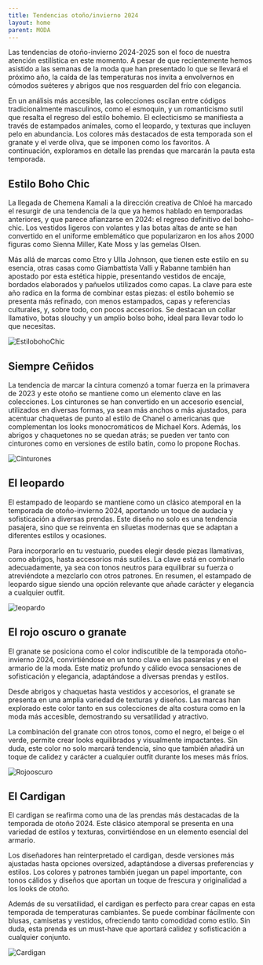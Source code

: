 ```yaml
---
title: Tendencias otoño/invierno 2024
layout: home
parent: MODA
---
```

Las tendencias de otoño-invierno 2024-2025 son el foco de nuestra atención estilística en este momento. A pesar de que recientemente hemos asistido a las semanas de la moda que han presentado lo que se llevará el próximo año, la caída de las temperaturas nos invita a envolvernos en cómodos suéteres y abrigos que nos resguarden del frío con elegancia.

En un análisis más accesible, las colecciones oscilan entre códigos tradicionalmente masculinos, como el esmoquin, y un romanticismo sutil que resalta el regreso del estilo bohemio. El eclecticismo se manifiesta a través de estampados animales, como el leopardo, y texturas que incluyen pelo en abundancia. Los colores más destacados de esta temporada son el granate y el verde oliva, que se imponen como los favoritos. A continuación, exploramos en detalle las prendas que marcarán la pauta esta temporada.


## Estilo Boho Chic ##
La llegada de Chemena Kamali a la dirección creativa de Chloé ha marcado el resurgir de una tendencia de la que ya hemos hablado en temporadas anteriores, y que parece afianzarse en 2024: el regreso definitivo del boho-chic. Los vestidos ligeros con volantes y las botas altas de ante se han convertido en el uniforme emblemático que popularizaron en los años 2000 figuras como Sienna Miller, Kate Moss y las gemelas Olsen.

Más allá de marcas como Etro y Ulla Johnson, que tienen este estilo en su esencia, otras casas como Giambattista Valli y Rabanne también han apostado por esta estética hippie, presentando vestidos de encaje, bordados elaborados y pañuelos utilizados como capas. La clave para este año radica en la forma de combinar estas piezas: el estilo bohemio se presenta más refinado, con menos estampados, capas y referencias culturales, y, sobre todo, con pocos accesorios. Se destacan un collar llamativo, botas slouchy y un amplio bolso boho, ideal para llevar todo lo que necesitas.

![EstilobohoChic](https://github.com/ainaramc/ainaramc.github.io/blob/main/bohochic.jpg?raw=true)

## Siempre Ceñidos ##
La tendencia de marcar la cintura comenzó a tomar fuerza en la primavera de 2023 y este otoño se mantiene como un elemento clave en las colecciones. Los cinturones se han convertido en un accesorio esencial, utilizados en diversas formas, ya sean más anchos o más ajustados, para acentuar chaquetas de punto al estilo de Chanel o americanas que complementan los looks monocromáticos de Michael Kors. Además, los abrigos y chaquetones no se quedan atrás; se pueden ver tanto con cinturones como en versiones de estilo batín, como lo propone Rochas.

![Cinturones](https://github.com/ainaramc/ainaramc.github.io/blob/main/ce%C3%B1idos.jpeg?raw=true)

## El leopardo ##
El estampado de leopardo se mantiene como un clásico atemporal en la temporada de otoño-invierno 2024, aportando un toque de audacia y sofisticación a diversas prendas. Este diseño no solo es una tendencia pasajera, sino que se reinventa en siluetas modernas que se adaptan a diferentes estilos y ocasiones.

Para incorporarlo en tu vestuario, puedes elegir desde piezas llamativas, como abrigos, hasta accesorios más sutiles. La clave está en combinarlo adecuadamente, ya sea con tonos neutros para equilibrar su fuerza o atreviéndote a mezclarlo con otros patrones. En resumen, el estampado de leopardo sigue siendo una opción relevante que añade carácter y elegancia a cualquier outfit.

![leopardo](https://github.com/ainaramc/ainaramc.github.io/blob/main/leopardo.jpg?raw=true)

## El rojo oscuro o granate ##
El granate se posiciona como el color indiscutible de la temporada otoño-invierno 2024, convirtiéndose en un tono clave en las pasarelas y en el armario de la moda. Este matiz profundo y cálido evoca sensaciones de sofisticación y elegancia, adaptándose a diversas prendas y estilos.

Desde abrigos y chaquetas hasta vestidos y accesorios, el granate se presenta en una amplia variedad de texturas y diseños. Las marcas han explorado este color tanto en sus colecciones de alta costura como en la moda más accesible, demostrando su versatilidad y atractivo.

La combinación del granate con otros tonos, como el negro, el beige o el verde, permite crear looks equilibrados y visualmente impactantes. Sin duda, este color no solo marcará tendencia, sino que también añadirá un toque de calidez y carácter a cualquier outfit durante los meses más fríos.

![Rojooscuro](https://github.com/ainaramc/ainaramc.github.io/blob/main/rojo.jpg?raw=true)

## El Cardigan ##
El cardigan se reafirma como una de las prendas más destacadas de la temporada de otoño 2024. Este clásico atemporal se presenta en una variedad de estilos y texturas, convirtiéndose en un elemento esencial del armario.

Los diseñadores han reinterpretado el cardigan, desde versiones más ajustadas hasta opciones oversized, adaptándose a diversas preferencias y estilos. Los colores y patrones también juegan un papel importante, con tonos cálidos y diseños que aportan un toque de frescura y originalidad a los looks de otoño.

Además de su versatilidad, el cardigan es perfecto para crear capas en esta temporada de temperaturas cambiantes. Se puede combinar fácilmente con blusas, camisetas y vestidos, ofreciendo tanto comodidad como estilo. Sin duda, esta prenda es un must-have que aportará calidez y sofisticación a cualquier conjunto.

![Cardigan](https://github.com/ainaramc/ainaramc.github.io/blob/main/cardigan.jpg?raw=true)



